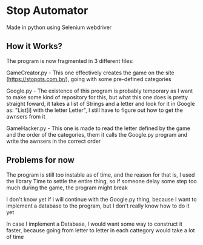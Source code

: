 # Stop Automator

Made in python using Selenium webdriver

## How it Works?

The program is now fragmented in 3 different files:

GameCreator.py - This one effectively creates the game on the site (https://stopots.com.br/), going with some pre-defined categories

Google.py - The existence of this program is probably temporary as I want to make some kind of repository for this, but what this one does is pretty straight foward, it takes a list of Strings and a letter and look for it in Google as: "List[i] with the letter Letter", I still have to figure out how to get the awnsers from it

GameHacker.py - This one is made to read the letter defined by the game and the order of the categories, them it calls the Google.py program and write the awnsers in the correct order


## Problems for now

The program is still too instable as of time, and the reason for that is, I used the library Time to settle the entire thing, so if someone delay some step too much during the game, the program might break

I don't know yet if i will continue with the Google.py thing, because I want to implement a database to the program, but I don't really know how to do it yet

In case I implement a Database, I would want some way to construct it faster, because going from letter to letter in each cattegory would take a lot of time
